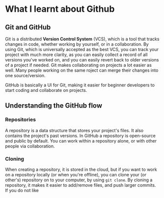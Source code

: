 # **What I learnt about Github**
## Git and GitHub
Git is a distributed **Version Control System** (VCS), which is a tool that tracks changes in code, whether working by yourself, or in a collaboration. By using Git, which is universally accepted as the best VCS, you can track your project with much more clarity, as you can easily collect a record of all versions you've worked on, and you can easily revert back to older versions of a project if needed. Git makes collaborating on projects a lot easier as well. Many people working on the same roject can merge their changes into one source/version.

GitHub is basically a UI for Git, making it easier for beginner developers to start coding and collaborate on projects.

## Understanding the GitHub flow
### Repositories
A repository is a data structure that stores your project's files. It also contains the project's past versions. In GitHub a repository is open-source and public by default. You can work within a repository alone, or with other people via collaboration.

### Cloning
When creating a repository, it is stored in the cloud, but if you want to work on a repository locally (or when you're offline), you can clone your (or other's) repository on to your computer, by using `git clone`. By cloning a repository, it makes it easier to add/remove files, and push larger commits. If you do not like 
